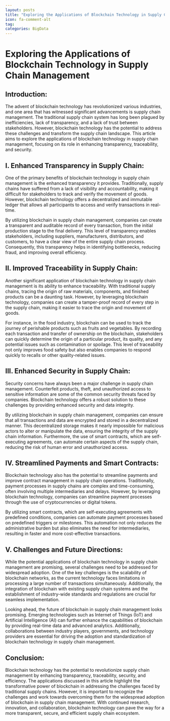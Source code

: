 ```yaml
---
layout: posts
title: "Exploring the Applications of Blockchain Technology in Supply Chain Management"
icon: fa-comment-alt
tag:      
categories: BigData
---
```



# Exploring the Applications of Blockchain Technology in Supply Chain Management

## Introduction:

The advent of blockchain technology has revolutionized various industries, and one area that has witnessed significant advancements is supply chain management. The traditional supply chain system has long been plagued by inefficiencies, lack of transparency, and a lack of trust between stakeholders. However, blockchain technology has the potential to address these challenges and transform the supply chain landscape. This article aims to explore the applications of blockchain technology in supply chain management, focusing on its role in enhancing transparency, traceability, and security.

## I. Enhanced Transparency in Supply Chain:

One of the primary benefits of blockchain technology in supply chain management is the enhanced transparency it provides. Traditionally, supply chains have suffered from a lack of visibility and accountability, making it difficult for stakeholders to track and verify the movement of goods. However, blockchain technology offers a decentralized and immutable ledger that allows all participants to access and verify transactions in real-time.

By utilizing blockchain in supply chain management, companies can create a transparent and auditable record of every transaction, from the initial production stage to the final delivery. This level of transparency enables stakeholders, including suppliers, manufacturers, distributors, and customers, to have a clear view of the entire supply chain process. Consequently, this transparency helps in identifying bottlenecks, reducing fraud, and improving overall efficiency.

## II. Improved Traceability in Supply Chain:

Another significant application of blockchain technology in supply chain management is its ability to enhance traceability. With traditional supply chains, tracing the origin of raw materials, components, and finished products can be a daunting task. However, by leveraging blockchain technology, companies can create a tamper-proof record of every step in the supply chain, making it easier to trace the origin and movement of goods.

For instance, in the food industry, blockchain can be used to track the journey of perishable products such as fruits and vegetables. By recording each transaction and transfer of ownership on the blockchain, stakeholders can quickly determine the origin of a particular product, its quality, and any potential issues such as contamination or spoilage. This level of traceability not only improves food safety but also enables companies to respond quickly to recalls or other quality-related issues.

## III. Enhanced Security in Supply Chain:

Security concerns have always been a major challenge in supply chain management. Counterfeit products, theft, and unauthorized access to sensitive information are some of the common security threats faced by companies. Blockchain technology offers a robust solution to these challenges by providing enhanced security and data integrity.

By utilizing blockchain in supply chain management, companies can ensure that all transactions and data are encrypted and stored in a decentralized manner. This decentralized storage makes it nearly impossible for malicious actors to alter or manipulate the data, ensuring the integrity of the supply chain information. Furthermore, the use of smart contracts, which are self-executing agreements, can automate certain aspects of the supply chain, reducing the risk of human error and unauthorized access.

## IV. Streamlined Payments and Smart Contracts:

Blockchain technology also has the potential to streamline payments and improve contract management in supply chain operations. Traditionally, payment processes in supply chains are complex and time-consuming, often involving multiple intermediaries and delays. However, by leveraging blockchain technology, companies can streamline payment processes through the use of cryptocurrencies or digital tokens.

By utilizing smart contracts, which are self-executing agreements with predefined conditions, companies can automate payment processes based on predefined triggers or milestones. This automation not only reduces the administrative burden but also eliminates the need for intermediaries, resulting in faster and more cost-effective transactions.

## V. Challenges and Future Directions:

While the potential applications of blockchain technology in supply chain management are promising, several challenges need to be addressed for widespread adoption. One of the key challenges is the scalability of blockchain networks, as the current technology faces limitations in processing a large number of transactions simultaneously. Additionally, the integration of blockchain with existing supply chain systems and the establishment of industry-wide standards and regulations are crucial for seamless implementation.

Looking ahead, the future of blockchain in supply chain management looks promising. Emerging technologies such as Internet of Things (IoT) and Artificial Intelligence (AI) can further enhance the capabilities of blockchain by providing real-time data and advanced analytics. Additionally, collaborations between industry players, governments, and technology providers are essential for driving the adoption and standardization of blockchain technology in supply chain management.

## Conclusion:

Blockchain technology has the potential to revolutionize supply chain management by enhancing transparency, traceability, security, and efficiency. The applications discussed in this article highlight the transformative power of blockchain in addressing the challenges faced by traditional supply chains. However, it is important to recognize the challenges and work towards overcoming them for the widespread adoption of blockchain in supply chain management. With continued research, innovation, and collaboration, blockchain technology can pave the way for a more transparent, secure, and efficient supply chain ecosystem.